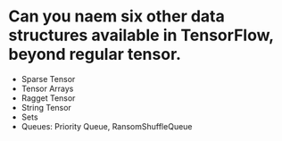 # Can you naem six other data structures available in TensorFlow, beyond regular tensor.

- Sparse Tensor
- Tensor Arrays
- Ragget Tensor
- String Tensor
- Sets
- Queues: Priority Queue, RansomShuffleQueue
